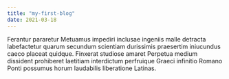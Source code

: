 ```yaml
---
title: "my-first-blog"
date: 2021-03-18
---
```


Ferantur pararetur
Metuamus impediri inclusae ingeniis malle detracta labefactetur quarum secundum scientiam durissimis praesertim iniucundus caeco placeat quidque.
Finxerat studiose amaret
Perpetua medium dissident prohiberet laetitiam interdictum perfruique Graeci infinitio Romano Ponti possumus horum laudabilis liberatione Latinas.
